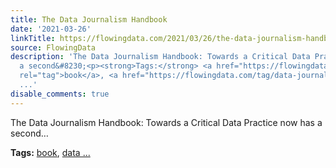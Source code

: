 ```yaml
---
title: The Data Journalism Handbook
date: '2021-03-26'
linkTitle: https://flowingdata.com/2021/03/26/the-data-journalism-handbook/
source: FlowingData
description: 'The Data Journalism Handbook: Towards a Critical Data Practice now has
  a second&#8230;<p><strong>Tags:</strong> <a href="https://flowingdata.com/tag/book/"
  rel="tag">book</a>, <a href="https://flowingdata.com/tag/data-journalism/" rel="tag">data
  ...'
disable_comments: true
---
```

The Data Journalism Handbook: Towards a Critical Data Practice now has a second&#8230;<p><strong>Tags:</strong> <a href="https://flowingdata.com/tag/book/" rel="tag">book</a>, <a href="https://flowingdata.com/tag/data-journalism/" rel="tag">data ...